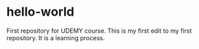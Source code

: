 # hello-world
First repository for UDEMY course.
This is my first edit to my first repository.  It is a learning process.
